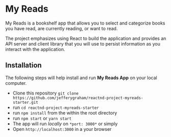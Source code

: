 # My Reads

My Reads is a bookshelf app that allows you to select and categorize books you have read, are currently reading, or want to read.

The project emphasizes using React to build the application and provides an API server and client library that you will use to persist information as you interact with the application.

## Installation

The following steps will help install and run **My Reads App** on your local computer.

- Clone this repository `git clone https://github.com/jefferygraham/reactnd-project-myreads-starter.git`
- run `cd reactnd-project-myreads-starter`
- run `npm install` from the within the root directory
- run `npm start` or `yarn start`
- The app will run _locally_ on `*port: 3000*` or simply
- Open `http://localhost:3000` in a your browser
